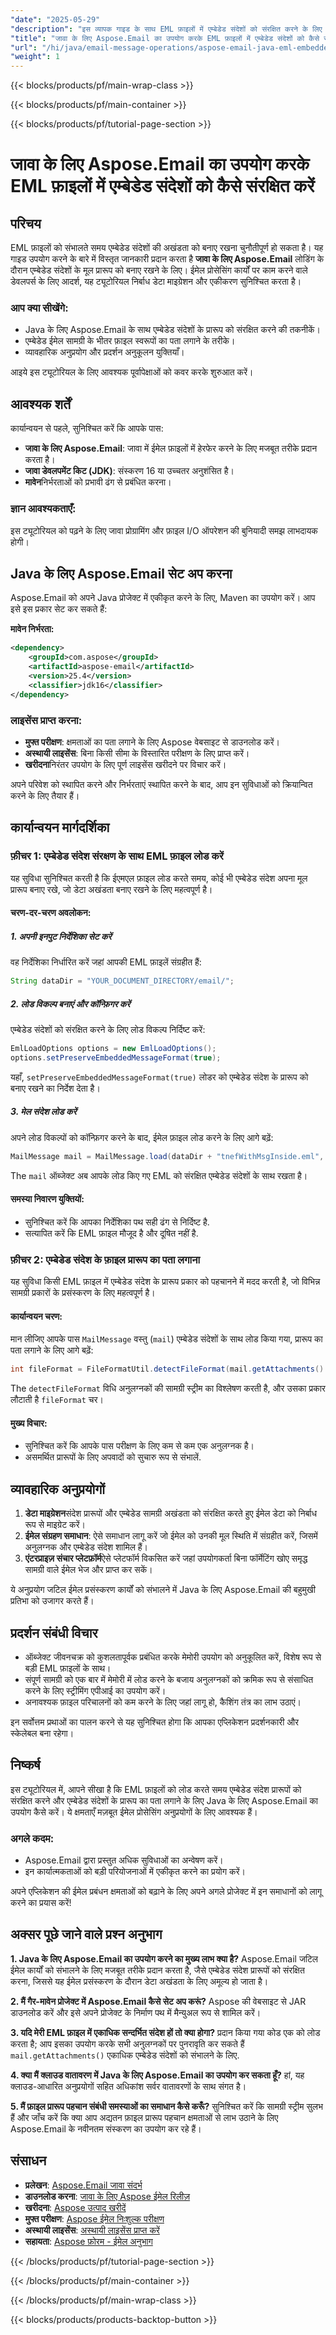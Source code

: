 ```yaml
---
"date": "2025-05-29"
"description": "इस व्यापक गाइड के साथ EML फ़ाइलों में एम्बेडेड संदेशों को संरक्षित करने के लिए Java के लिए Aspose.Email का उपयोग करना सीखें, जिसमें चरण-दर-चरण निर्देश और प्रदर्शन युक्तियां शामिल हैं।"
"title": "जावा के लिए Aspose.Email का उपयोग करके EML फ़ाइलों में एम्बेडेड संदेशों को कैसे संरक्षित करें"
"url": "/hi/java/email-message-operations/aspose-email-java-eml-embedded-messages-preservation/"
"weight": 1
---
```


{{< blocks/products/pf/main-wrap-class >}}

{{< blocks/products/pf/main-container >}}

{{< blocks/products/pf/tutorial-page-section >}}
# जावा के लिए Aspose.Email का उपयोग करके EML फ़ाइलों में एम्बेडेड संदेशों को कैसे संरक्षित करें

## परिचय

EML फ़ाइलों को संभालते समय एम्बेडेड संदेशों की अखंडता को बनाए रखना चुनौतीपूर्ण हो सकता है। यह गाइड उपयोग करने के बारे में विस्तृत जानकारी प्रदान करता है **जावा के लिए Aspose.Email** लोडिंग के दौरान एम्बेडेड संदेशों के मूल प्रारूप को बनाए रखने के लिए। ईमेल प्रोसेसिंग कार्यों पर काम करने वाले डेवलपर्स के लिए आदर्श, यह ट्यूटोरियल निर्बाध डेटा माइग्रेशन और एकीकरण सुनिश्चित करता है।

### आप क्या सीखेंगे:
- Java के लिए Aspose.Email के साथ एम्बेडेड संदेशों के प्रारूप को संरक्षित करने की तकनीकें।
- एम्बेडेड ईमेल सामग्री के भीतर फ़ाइल स्वरूपों का पता लगाने के तरीके।
- व्यावहारिक अनुप्रयोग और प्रदर्शन अनुकूलन युक्तियाँ।

आइये इस ट्यूटोरियल के लिए आवश्यक पूर्वापेक्षाओं को कवर करके शुरुआत करें।

## आवश्यक शर्तें

कार्यान्वयन से पहले, सुनिश्चित करें कि आपके पास:
- **जावा के लिए Aspose.Email**: जावा में ईमेल फ़ाइलों में हेरफेर करने के लिए मजबूत तरीके प्रदान करता है।
- **जावा डेवलपमेंट किट (JDK)**: संस्करण 16 या उच्चतर अनुशंसित है।
- **मावेन**निर्भरताओं को प्रभावी ढंग से प्रबंधित करना।

### ज्ञान आवश्यकताएँ:
इस ट्यूटोरियल को पढ़ने के लिए जावा प्रोग्रामिंग और फ़ाइल I/O ऑपरेशन की बुनियादी समझ लाभदायक होगी।

## Java के लिए Aspose.Email सेट अप करना

Aspose.Email को अपने Java प्रोजेक्ट में एकीकृत करने के लिए, Maven का उपयोग करें। आप इसे इस प्रकार सेट कर सकते हैं:

**मावेन निर्भरता:**

```xml
<dependency>
    <groupId>com.aspose</groupId>
    <artifactId>aspose-email</artifactId>
    <version>25.4</version>
    <classifier>jdk16</classifier>
</dependency>
```

### लाइसेंस प्राप्त करना:
- **मुफ्त परीक्षण**: क्षमताओं का पता लगाने के लिए Aspose वेबसाइट से डाउनलोड करें।
- **अस्थायी लाइसेंस**: बिना किसी सीमा के विस्तारित परीक्षण के लिए प्राप्त करें।
- **खरीदना**निरंतर उपयोग के लिए पूर्ण लाइसेंस खरीदने पर विचार करें।

अपने परिवेश को स्थापित करने और निर्भरताएं स्थापित करने के बाद, आप इन सुविधाओं को क्रियान्वित करने के लिए तैयार हैं।

## कार्यान्वयन मार्गदर्शिका

### फ़ीचर 1: एम्बेडेड संदेश संरक्षण के साथ EML फ़ाइल लोड करें

यह सुविधा सुनिश्चित करती है कि ईएमएल फ़ाइल लोड करते समय, कोई भी एम्बेडेड संदेश अपना मूल प्रारूप बनाए रखे, जो डेटा अखंडता बनाए रखने के लिए महत्वपूर्ण है।

#### चरण-दर-चरण अवलोकन:

##### 1. अपनी इनपुट निर्देशिका सेट करें
वह निर्देशिका निर्धारित करें जहां आपकी EML फ़ाइलें संग्रहीत हैं:

```java
String dataDir = "YOUR_DOCUMENT_DIRECTORY/email/";
```

##### 2. लोड विकल्प बनाएं और कॉन्फ़िगर करें
एम्बेडेड संदेशों को संरक्षित करने के लिए लोड विकल्प निर्दिष्ट करें:

```java
EmlLoadOptions options = new EmlLoadOptions();
options.setPreserveEmbeddedMessageFormat(true);
```
यहाँ, `setPreserveEmbeddedMessageFormat(true)` लोडर को एम्बेडेड संदेश के प्रारूप को बनाए रखने का निर्देश देता है।

##### 3. मेल संदेश लोड करें
अपने लोड विकल्पों को कॉन्फ़िगर करने के बाद, ईमेल फ़ाइल लोड करने के लिए आगे बढ़ें:

```java
MailMessage mail = MailMessage.load(dataDir + "tnefWithMsgInside.eml", options);
```
The `mail` ऑब्जेक्ट अब आपके लोड किए गए EML को संरक्षित एम्बेडेड संदेशों के साथ रखता है।

#### समस्या निवारण युक्तियों:
- सुनिश्चित करें कि आपका निर्देशिका पथ सही ढंग से निर्दिष्ट है.
- सत्यापित करें कि EML फ़ाइल मौजूद है और दूषित नहीं है.

### फ़ीचर 2: एम्बेडेड संदेश के फ़ाइल प्रारूप का पता लगाना

यह सुविधा किसी EML फ़ाइल में एम्बेडेड संदेश के प्रारूप प्रकार को पहचानने में मदद करती है, जो विभिन्न सामग्री प्रकारों के प्रसंस्करण के लिए महत्वपूर्ण है।

#### कार्यान्वयन चरण:
मान लीजिए आपके पास `MailMessage` वस्तु (`mail`) एम्बेडेड संदेशों के साथ लोड किया गया, प्रारूप का पता लगाने के लिए आगे बढ़ें:

```java
int fileFormat = FileFormatUtil.detectFileFormat(mail.getAttachments().get_Item(0).getContentStream()).getFileFormatType();
```
The `detectFileFormat` विधि अनुलग्नकों की सामग्री स्ट्रीम का विश्लेषण करती है, और उसका प्रकार लौटाती है `fileFormat` चर।

#### मुख्य विचार:
- सुनिश्चित करें कि आपके पास परीक्षण के लिए कम से कम एक अनुलग्नक है।
- असमर्थित प्रारूपों के लिए अपवादों को सुचारु रूप से संभालें.

## व्यावहारिक अनुप्रयोगों

1. **डेटा माइग्रेशन**संदेश प्रारूपों और एम्बेडेड सामग्री अखंडता को संरक्षित करते हुए ईमेल डेटा को निर्बाध रूप से माइग्रेट करें।
2. **ईमेल संग्रहण समाधान**: ऐसे समाधान लागू करें जो ईमेल को उनकी मूल स्थिति में संग्रहीत करें, जिसमें अनुलग्नक और एम्बेडेड संदेश शामिल हैं।
3. **एंटरप्राइज़ संचार प्लेटफ़ॉर्म**ऐसे प्लेटफॉर्म विकसित करें जहां उपयोगकर्ता बिना फॉर्मेटिंग खोए समृद्ध सामग्री वाले ईमेल भेज और प्राप्त कर सकें।

ये अनुप्रयोग जटिल ईमेल प्रसंस्करण कार्यों को संभालने में Java के लिए Aspose.Email की बहुमुखी प्रतिभा को उजागर करते हैं।

## प्रदर्शन संबंधी विचार
- ऑब्जेक्ट जीवनचक्र को कुशलतापूर्वक प्रबंधित करके मेमोरी उपयोग को अनुकूलित करें, विशेष रूप से बड़ी EML फ़ाइलों के साथ।
- संपूर्ण सामग्री को एक बार में मेमोरी में लोड करने के बजाय अनुलग्नकों को क्रमिक रूप से संसाधित करने के लिए स्ट्रीमिंग एपीआई का उपयोग करें।
- अनावश्यक फ़ाइल परिचालनों को कम करने के लिए जहां लागू हो, कैशिंग तंत्र का लाभ उठाएं।

इन सर्वोत्तम प्रथाओं का पालन करने से यह सुनिश्चित होगा कि आपका एप्लिकेशन प्रदर्शनकारी और स्केलेबल बना रहेगा।

## निष्कर्ष

इस ट्यूटोरियल में, आपने सीखा है कि EML फ़ाइलों को लोड करते समय एम्बेडेड संदेश प्रारूपों को संरक्षित करने और एम्बेडेड संदेशों के प्रारूप का पता लगाने के लिए Java के लिए Aspose.Email का उपयोग कैसे करें। ये क्षमताएँ मज़बूत ईमेल प्रोसेसिंग अनुप्रयोगों के लिए आवश्यक हैं।

### अगले कदम:
- Aspose.Email द्वारा प्रस्तुत अधिक सुविधाओं का अन्वेषण करें।
- इन कार्यात्मकताओं को बड़ी परियोजनाओं में एकीकृत करने का प्रयोग करें।

अपने एप्लिकेशन की ईमेल प्रबंधन क्षमताओं को बढ़ाने के लिए अपने अगले प्रोजेक्ट में इन समाधानों को लागू करने का प्रयास करें!

## अक्सर पूछे जाने वाले प्रश्न अनुभाग

**1. Java के लिए Aspose.Email का उपयोग करने का मुख्य लाभ क्या है?**
Aspose.Email जटिल ईमेल कार्यों को संभालने के लिए मजबूत तरीके प्रदान करता है, जैसे एम्बेडेड संदेश प्रारूपों को संरक्षित करना, जिससे यह ईमेल प्रसंस्करण के दौरान डेटा अखंडता के लिए अमूल्य हो जाता है।

**2. मैं गैर-मावेन प्रोजेक्ट में Aspose.Email कैसे सेट अप करूं?**
Aspose की वेबसाइट से JAR डाउनलोड करें और इसे अपने प्रोजेक्ट के निर्माण पथ में मैन्युअल रूप से शामिल करें।

**3. यदि मेरी EML फ़ाइल में एकाधिक सन्दर्भित संदेश हों तो क्या होगा?**
प्रदान किया गया कोड एक को लोड करता है; आप इसका उपयोग करके सभी अनुलग्नकों पर पुनरावृति कर सकते हैं `mail.getAttachments()` एकाधिक एम्बेडेड संदेशों को संभालने के लिए.

**4. क्या मैं क्लाउड वातावरण में Java के लिए Aspose.Email का उपयोग कर सकता हूँ?**
हां, यह क्लाउड-आधारित अनुप्रयोगों सहित अधिकांश सर्वर वातावरणों के साथ संगत है।

**5. मैं फ़ाइल प्रारूप पहचान संबंधी समस्याओं का समाधान कैसे करूँ?**
सुनिश्चित करें कि सामग्री स्ट्रीम सुलभ हैं और जाँच करें कि क्या आप अद्यतन फ़ाइल प्रारूप पहचान क्षमताओं से लाभ उठाने के लिए Aspose.Email के नवीनतम संस्करण का उपयोग कर रहे हैं।

## संसाधन
- **प्रलेखन**: [Aspose.Email जावा संदर्भ](https://reference.aspose.com/email/java/)
- **डाउनलोड करना**: [जावा के लिए Aspose ईमेल रिलीज़](https://releases.aspose.com/email/java/)
- **खरीदना**: [Aspose उत्पाद खरीदें](https://purchase.aspose.com/buy)
- **मुफ्त परीक्षण**: [Aspose ईमेल निःशुल्क परीक्षण](https://releases.aspose.com/email/java/)
- **अस्थायी लाइसेंस**: [अस्थायी लाइसेंस प्राप्त करें](https://purchase.aspose.com/temporary-license/)
- **सहायता**: [Aspose फ़ोरम - ईमेल अनुभाग](https://forum.aspose.com/c/email/10)

{{< /blocks/products/pf/tutorial-page-section >}}

{{< /blocks/products/pf/main-container >}}

{{< /blocks/products/pf/main-wrap-class >}}

{{< blocks/products/products-backtop-button >}}